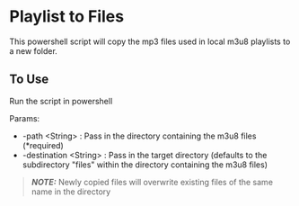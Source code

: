# Playlist to Files
This powershell script will copy the mp3 files used in local m3u8 playlists to a new folder.

## To Use
Run the script in powershell  

Params: 
- -path &lt;String> : Pass in the directory containing the m3u8 files (*required)
- -destination &lt;String> : Pass in the target directory (defaults to the subdirectory "files" within the directory containing the m3u8 files)


> **_NOTE:_**  Newly copied files will overwrite existing files of the same name in the directory
